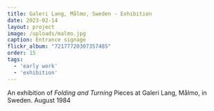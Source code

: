 ```yaml
---
title: Galeri Lang, Målmo, Sweden - Exhibition
date: 2023-02-14
layout: project
image: /uploads/malmo.jpg
caption: Entrance signage
flickr_album: "72177720307357485"
order: 15
tags:
  - 'early work'
  - 'exhibition'
---
```

An exhibition of *Folding and Turning* Pieces at Galeri Lang, Målmo, in Sweden. August 1984